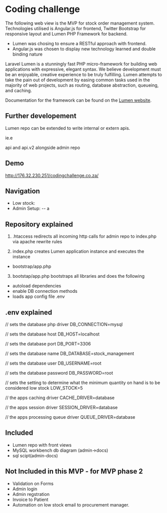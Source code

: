 # Coding challenge

The following web view is the MVP for stock order management system. Technologies utilised is Angular.js for frontend, Twitter Bootstrap for responsive layout and Lumen PHP Framework for backend.

- Lumen was chosing to ensure a RESTful approach with frontend.
- Angular.js was chosen to display new technology learned and double binding nature

Laravel Lumen is a stunningly fast PHP micro-framework for building web applications with expressive, elegant syntax. We believe development must be an enjoyable, creative experience to be truly fulfilling. Lumen attempts to take the pain out of development by easing common tasks used in the majority of web projects, such as routing, database abstraction, queueing, and caching.

Documentation for the framework can be found on the [Lumen website](http://lumen.laravel.com/docs).

## Further developement
Lumen repo can be extended to write internal or extern apis.

ie.e

api and api.v2 alongside admin repo

## Demo
http://176.32.230.251/codingchallenge.co.za/

## Navigation
- Low stock:
- Admin Setup:
--   a

## Repository explained
1) .htaccess redirects all incoming http calls for admin repo to index.php via apache rewrite rules

2) index.php creates Lumen application instance and executes the instance
- bootstrap/app.php

3) bootstap/app.php bootstraps all libraries and does the following
- autoload dependencies
- enable DB connection methods
- loads app config file .env


## .env explained
// sets the database php driver
DB_CONNECTION=mysql 

// sets the database host
DB_HOST=localhost

// sets the database port
DB_PORT=3306

// sets the database name
DB_DATABASE=stock_management

// sets the database user
DB_USERNAME=root

// sets the database password
DB_PASSWORD=root

// sets the setting to determine what the minimum quantity on hand is to be considered low stock
LOW_STOCK=5

// the apps caching driver
CACHE_DRIVER=database

// the apps session driver
SESSION_DRIVER=database

// the apps processing queue driver
QUEUE_DRIVER=database

## Included
- Lumen repo with front views
- MySQL workbench db diagram (admin->docs)
- sql scipt(admin-docs)

## Not Included in this MVP - for MVP phase 2
- Validation on Forms
- Admin login
- Admin regstration
- Invoice to Patient
- Automation on low stock email to procurement manager.
